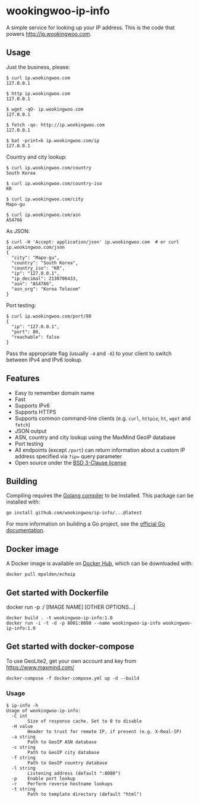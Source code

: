 # wookingwoo-ip-info

[//]: # (![Build Status]&#40;https://github.com/wookingwoo/ip-info/workflows/ci/badge.svg&#41;)

A simple service for looking up your IP address. This is the code that powers
http://ip.wookingwoo.com.

## Usage

Just the business, please:

```
$ curl ip.wookingwoo.com
127.0.0.1

$ http ip.wookingwoo.com
127.0.0.1

$ wget -qO- ip.wookingwoo.com
127.0.0.1

$ fetch -qo- http://ip.wookingwoo.com
127.0.0.1

$ bat -print=b ip.wookingwoo.com/ip
127.0.0.1
```

Country and city lookup:

```
$ curl ip.wookingwoo.com/country
South Korea

$ curl ip.wookingwoo.com/country-iso
KR

$ curl ip.wookingwoo.com/city
Mapo-gu

$ curl ip.wookingwoo.com/asn
AS4766
```

As JSON:

```
$ curl -H 'Accept: application/json' ip.wookingwoo.com  # or curl ip.wookingwoo.com/json
{
  "city": "Mapo-gu",
  "country": "South Korea",
  "country_iso": "KR",
  "ip": "127.0.0.1",
  "ip_decimal": 2130706433,
  "asn": "AS4766",
  "asn_org": "Korea Telecom"
}
```

Port testing:

```
$ curl ip.wookingwoo.com/port/80
{
  "ip": "127.0.0.1",
  "port": 80,
  "reachable": false
}
```

Pass the appropriate flag (usually `-4` and `-6`) to your client to switch
between IPv4 and IPv6 lookup.

## Features

* Easy to remember domain name
* Fast
* Supports IPv6
* Supports HTTPS
* Supports common command-line clients (e.g. `curl`, `httpie`, `ht`, `wget` and `fetch`)
* JSON output
* ASN, country and city lookup using the MaxMind GeoIP database
* Port testing
* All endpoints (except `/port`) can return information about a custom IP address specified via `?ip=` query parameter
* Open source under the [BSD 3-Clause license](https://opensource.org/licenses/BSD-3-Clause)

## Building

Compiling requires the [Golang compiler](https://golang.org/) to be installed.
This package can be installed with:

`go install github.com/wookingwoo/ip-info/...@latest`

For more information on building a Go project, see the [official Go
documentation](https://golang.org/doc/code.html).

## Docker image

A Docker image is available on [Docker
Hub](https://hub.docker.com/r/mpolden/echoip), which can be downloaded with:

`docker pull mpolden/echoip`

## Get started with Dockerfile

docker run -p <host port number>:<container port number>/<protocol> [IMAGE NAME] [OTHER OPTIONS...]

```
docker build . -t wookingwoo-ip-info:1.0
docker run -i -t -d -p 8001:8080 --name wookingwoo-ip-info wookingwoo-ip-info:1.0
```

## Get started with docker-compose

To use GeoLite2, get your own account and key from https://www.maxmind.com/

```
docker-compose -f docker-compose.yml up -d --build
```

### Usage

```
$ ip-info -h
Usage of wookingwoo-ip-info:
  -C int
    	Size of response cache. Set to 0 to disable
  -H value
    	Header to trust for remote IP, if present (e.g. X-Real-IP)
  -a string
    	Path to GeoIP ASN database
  -c string
    	Path to GeoIP city database
  -f string
    	Path to GeoIP country database
  -l string
    	Listening address (default ":8080")
  -p	Enable port lookup
  -r	Perform reverse hostname lookups
  -t string
    	Path to template directory (default "html")
```
